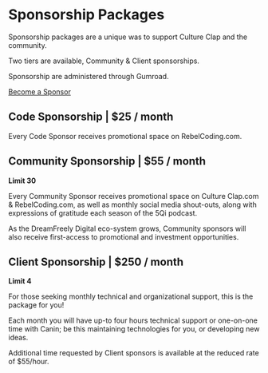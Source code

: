# Sponsorship Packages

Sponsorship packages are a unique was to support Culture Clap and the community.

Two tiers are available, Community & Client sponsorships.

Sponsorship are administered through Gumroad.

<a class="gumroad-button" href="https://gum.co/CultureClap">Become a Sponsor</a>


## Code Sponsorship | $25 / month

Every Code Sponsor receives promotional space on RebelCoding.com.

## Community Sponsorship | $55 / month

**Limit 30**

Every Community Sponsor receives promotional space on Culture Clap.com & RebelCoding.com, as well as monthly social media shout-outs, along with expressions of gratitude each season of the 5Qi podcast.

As the DreamFreely Digital eco-system grows, Community sponsors will also receive first-access to promotional and investment opportunities.

## Client Sponsorship | $250 / month

**Limit 4**

For those seeking monthly technical and organizational support, this is the package for you!

Each month you will have up-to four hours technical support or one-on-one time with Canin; be this maintaining technologies for you, or developing new ideas.

Additional time requested by Client sponsors is available at the reduced rate of $55/hour.

